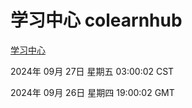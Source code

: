 # 学习中心 colearnhub
[学习中心](http://219.139.198.207:56308/colearnhub/)

2024年 09月 27日 星期五 03:00:02 CST

2024年 09月 26日 星期四 19:00:02 GMT

